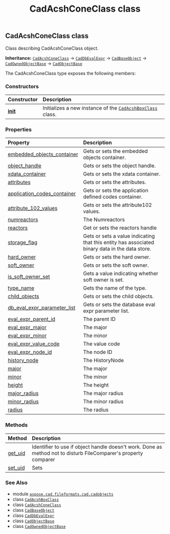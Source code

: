 ﻿---
title: CadAcshConeClass class
second_title: Aspose.CAD for Python via .NET API References
description: 
type: docs
weight: 170
url: /python-net/aspose.cad.fileformats.cad.cadobjects/cadacshconeclass/
is_root: false
---

## CadAcshConeClass class

Class describing CadAcshConeClass object.



**Inheritance:** [`CadAcshConeClass`](/cad/python-net/aspose.cad.fileformats.cad.cadobjects/cadacshconeclass) → 
[`CadDbEvalExpr`](/cad/python-net/aspose.cad.fileformats.cad.cadobjects/caddbevalexpr) → 
[`CadBaseObject`](/cad/python-net/aspose.cad.fileformats.cad.cadobjects/cadbaseobject) → 
[`CadOwnedObjectBase`](/cad/python-net/aspose.cad.fileformats.cad.cadobjects/cadownedobjectbase) → 
[`CadObjectBase`](/cad/python-net/aspose.cad.fileformats.cad.cadobjects/cadobjectbase)



The CadAcshConeClass type exposes the following members:

### Constructors
| Constructor | Description |
| :- | :- |
| [__init__](/cad/python-net/aspose.cad.fileformats.cad.cadobjects/cadacshconeclass/__init__/#) | Initializes a new instance of the [`CadAcshBoxClass`](/cad/python-net/aspose.cad.fileformats.cad.cadobjects/cadacshboxclass) class. |


### Properties
| Property | Description |
| :- | :- |
| [embedded_objects_container](/cad/python-net/aspose.cad.fileformats.cad.cadobjects/cadacshconeclass/embedded_objects_container) | Gets or sets the embedded objects container. |
| [object_handle](/cad/python-net/aspose.cad.fileformats.cad.cadobjects/cadacshconeclass/object_handle) | Gets or sets the object handle. |
| [xdata_container](/cad/python-net/aspose.cad.fileformats.cad.cadobjects/cadacshconeclass/xdata_container) | Gets or sets the xdata container. |
| [attributes](/cad/python-net/aspose.cad.fileformats.cad.cadobjects/cadacshconeclass/attributes) | Gets or sets the attributes. |
| [application_codes_container](/cad/python-net/aspose.cad.fileformats.cad.cadobjects/cadacshconeclass/application_codes_container) | Gets or sets the application defined codes container. |
| [attribute_102_values](/cad/python-net/aspose.cad.fileformats.cad.cadobjects/cadacshconeclass/attribute_102_values) | Gets or sets the attribute102 values. |
| [numreactors](/cad/python-net/aspose.cad.fileformats.cad.cadobjects/cadacshconeclass/numreactors) | The Numreactors |
| [reactors](/cad/python-net/aspose.cad.fileformats.cad.cadobjects/cadacshconeclass/reactors) | Get or sets the reactors handle |
| [storage_flag](/cad/python-net/aspose.cad.fileformats.cad.cadobjects/cadacshconeclass/storage_flag) | Gets or sets a value indicating that this entity has associated binary data in the data store. |
| [hard_owner](/cad/python-net/aspose.cad.fileformats.cad.cadobjects/cadacshconeclass/hard_owner) | Gets or sets the hard owner. |
| [soft_owner](/cad/python-net/aspose.cad.fileformats.cad.cadobjects/cadacshconeclass/soft_owner) | Gets or sets the soft owner. |
| [is_soft_owner_set](/cad/python-net/aspose.cad.fileformats.cad.cadobjects/cadacshconeclass/is_soft_owner_set) | Gets a value indicating whether soft owner is set. |
| [type_name](/cad/python-net/aspose.cad.fileformats.cad.cadobjects/cadacshconeclass/type_name) | Gets the name of the type. |
| [child_objects](/cad/python-net/aspose.cad.fileformats.cad.cadobjects/cadacshconeclass/child_objects) | Gets or sets the child objects. |
| [db_eval_expr_parameter_list](/cad/python-net/aspose.cad.fileformats.cad.cadobjects/cadacshconeclass/db_eval_expr_parameter_list) | Gets or sets the database eval expr parameter list. |
| [eval_expr_parent_id](/cad/python-net/aspose.cad.fileformats.cad.cadobjects/cadacshconeclass/eval_expr_parent_id) | The parent ID |
| [eval_expr_major](/cad/python-net/aspose.cad.fileformats.cad.cadobjects/cadacshconeclass/eval_expr_major) | The major |
| [eval_expr_minor](/cad/python-net/aspose.cad.fileformats.cad.cadobjects/cadacshconeclass/eval_expr_minor) | The minor |
| [eval_expr_value_code](/cad/python-net/aspose.cad.fileformats.cad.cadobjects/cadacshconeclass/eval_expr_value_code) | The value code |
| [eval_expr_node_id](/cad/python-net/aspose.cad.fileformats.cad.cadobjects/cadacshconeclass/eval_expr_node_id) | The node ID |
| [history_node](/cad/python-net/aspose.cad.fileformats.cad.cadobjects/cadacshconeclass/history_node) | The HistoryNode |
| [major](/cad/python-net/aspose.cad.fileformats.cad.cadobjects/cadacshconeclass/major) | The major |
| [minor](/cad/python-net/aspose.cad.fileformats.cad.cadobjects/cadacshconeclass/minor) | The minor |
| [height](/cad/python-net/aspose.cad.fileformats.cad.cadobjects/cadacshconeclass/height) | The height |
| [major_radius](/cad/python-net/aspose.cad.fileformats.cad.cadobjects/cadacshconeclass/major_radius) | The major radius |
| [minor_radius](/cad/python-net/aspose.cad.fileformats.cad.cadobjects/cadacshconeclass/minor_radius) | The minor radius |
| [radius](/cad/python-net/aspose.cad.fileformats.cad.cadobjects/cadacshconeclass/radius) | The radius |


### Methods
| Method | Description |
| :- | :- |
| [get_uid](/cad/python-net/aspose.cad.fileformats.cad.cadobjects/cadacshconeclass/get_uid/#) | Identifier to use if object handle doesn't work. Done as method not to disturb FileComparer's property comparer |
| [set_uid](/cad/python-net/aspose.cad.fileformats.cad.cadobjects/cadacshconeclass/set_uid/#str) | Sets |



### See Also
* module [`aspose.cad.fileformats.cad.cadobjects`](..)
* class [`CadAcshBoxClass`](/cad/python-net/aspose.cad.fileformats.cad.cadobjects/cadacshboxclass)
* class [`CadAcshConeClass`](/cad/python-net/aspose.cad.fileformats.cad.cadobjects/cadacshconeclass)
* class [`CadBaseObject`](/cad/python-net/aspose.cad.fileformats.cad.cadobjects/cadbaseobject)
* class [`CadDbEvalExpr`](/cad/python-net/aspose.cad.fileformats.cad.cadobjects/caddbevalexpr)
* class [`CadObjectBase`](/cad/python-net/aspose.cad.fileformats.cad.cadobjects/cadobjectbase)
* class [`CadOwnedObjectBase`](/cad/python-net/aspose.cad.fileformats.cad.cadobjects/cadownedobjectbase)
